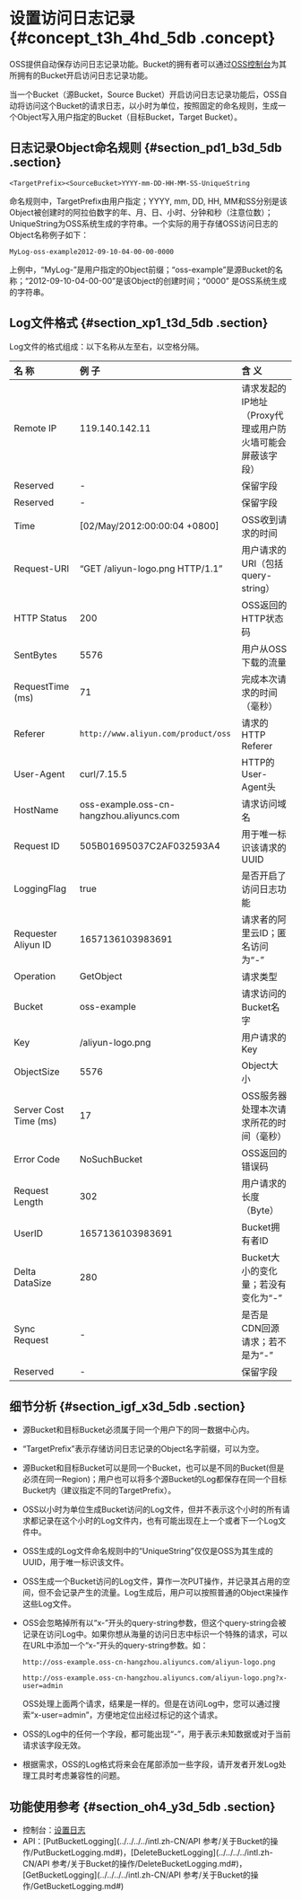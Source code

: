 # 设置访问日志记录 {#concept_t3h_4hd_5db .concept}

OSS提供自动保存访问日志记录功能。Bucket的拥有者可以通过[OSS控制台](https://oss.console.aliyun.com/)为其所拥有的Bucket开启访问日志记录功能。

当一个Bucket（源Bucket，Source Bucket）开启访问日志记录功能后，OSS自动将访问这个Bucket的请求日志，以小时为单位，按照固定的命名规则，生成一个Object写入用户指定的Bucket（目标Bucket，Target Bucket）。

## 日志记录Object命名规则 {#section_pd1_b3d_5db .section}

```
<TargetPrefix><SourceBucket>YYYY-mm-DD-HH-MM-SS-UniqueString
```

命名规则中，TargetPrefix由用户指定；YYYY, mm, DD, HH, MM和SS分别是该Object被创建时的阿拉伯数字的年、月、日、小时、分钟和秒（注意位数）；UniqueString为OSS系统生成的字符串。一个实际的用于存储OSS访问日志的Object名称例子如下：

```
MyLog-oss-example2012-09-10-04-00-00-0000
```

上例中，“MyLog-”是用户指定的Object前缀；“oss-example”是源Bucket的名称；“2012-09-10-04-00-00”是该Object的创建时间；“0000” 是OSS系统生成的字符串。

## Log文件格式 {#section_xp1_t3d_5db .section}

Log文件的格式组成：以下名称从左至右，以空格分隔。

|名 称|例 子|含 义|
|:--|:--|:--|
|Remote IP|119.140.142.11|请求发起的IP地址（Proxy代理或用户防火墙可能会屏蔽该字段）|
|Reserved|-|保留字段|
|Reserved|-|保留字段|
|Time|\[02/May/2012:00:00:04 +0800\]|OSS收到请求的时间|
|Request-URI|“GET /aliyun-logo.png HTTP/1.1”|用户请求的URI（包括query-string）|
|HTTP Status|200|OSS返回的HTTP状态码|
|SentBytes|5576|用户从OSS下载的流量|
|RequestTime \(ms\)|71|完成本次请求的时间（毫秒）|
|Referer|`http://www.aliyun.com/product/oss`|请求的HTTP Referer|
|User-Agent|curl/7.15.5|HTTP的User-Agent头|
|HostName|oss-example.oss-cn-hangzhou.aliyuncs.com|请求访问域名|
|Request ID|505B01695037C2AF032593A4|用于唯一标识该请求的UUID|
|LoggingFlag|true|是否开启了访问日志功能|
|Requester Aliyun ID|1657136103983691|请求者的阿里云ID；匿名访问为“-”|
|Operation|GetObject|请求类型|
|Bucket|oss-example|请求访问的Bucket名字|
|Key|/aliyun-logo.png|用户请求的Key|
|ObjectSize|5576|Object大小|
|Server Cost Time \(ms\)|17|OSS服务器处理本次请求所花的时间（毫秒）|
|Error Code|NoSuchBucket|OSS返回的错误码|
|Request Length|302|用户请求的长度（Byte）|
|UserID|1657136103983691|Bucket拥有者ID|
|Delta DataSize|280|Bucket大小的变化量；若没有变化为“-”|
|Sync Request|-|是否是CDN回源请求；若不是为“-”|
|Reserved|-|保留字段|

## 细节分析 {#section_igf_x3d_5db .section}

-   源Bucket和目标Bucket必须属于同一个用户下的同一数据中心内。
-   “TargetPrefix”表示存储访问日志记录的Object名字前缀，可以为空。
-   源Bucket和目标Bucket可以是同一个Bucket，也可以是不同的Bucket\(但是必须在同一Region\)；用户也可以将多个源Bucket的Log都保存在同一个目标Bucket内（建议指定不同的TargetPrefix）。
-   OSS以小时为单位生成Bucket访问的Log文件，但并不表示这个小时的所有请求都记录在这个小时的Log文件内，也有可能出现在上一个或者下一个Log文件中。
-   OSS生成的Log文件命名规则中的“UniqueString”仅仅是OSS为其生成的UUID，用于唯一标识该文件。
-   OSS生成一个Bucket访问的Log文件，算作一次PUT操作，并记录其占用的空间，但不会记录产生的流量。Log生成后，用户可以按照普通的Object来操作这些Log文件。
-   OSS会忽略掉所有以“x-”开头的query-string参数，但这个query-string会被记录在访问Log中。如果你想从海量的访问日志中标识一个特殊的请求，可以在URL中添加一个“x-”开头的query-string参数。如：

    `http://oss-example.oss-cn-hangzhou.aliyuncs.com/aliyun-logo.png`

    `http://oss-example.oss-cn-hangzhou.aliyuncs.com/aliyun-logo.png?x-user=admin`

    OSS处理上面两个请求，结果是一样的。但是在访问Log中，您可以通过搜索“x-user=admin”，方便地定位出经过标记的这个请求。

-   OSS的Log中的任何一个字段，都可能出现“-”，用于表示未知数据或对于当前请求该字段无效。
-   根据需求，OSS的Log格式将来会在尾部添加一些字段，请开发者开发Log处理工具时考虑兼容性的问题。

## 功能使用参考 {#section_oh4_y3d_5db .section}

-   控制台：[设置日志](../../../../intl.zh-CN/控制台用户指南/管理存储空间/设置日志.md#)
-   API：[PutBucketLogging](../../../../intl.zh-CN/API 参考/关于Bucket的操作/PutBucketLogging.md#)，[DeleteBucketLogging](../../../../intl.zh-CN/API 参考/关于Bucket的操作/DeleteBucketLogging.md#)，[GetBucketLogging](../../../../intl.zh-CN/API 参考/关于Bucket的操作/GetBucketLogging.md#)

